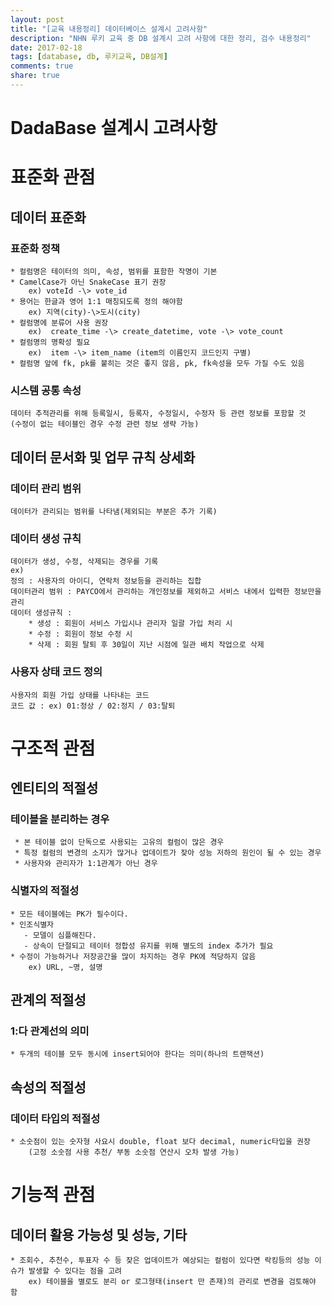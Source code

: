 ```yaml
---
layout: post
title: "[교육 내용정리] 데이터베이스 설계시 고려사항"
description: "NHN 루키 교육 중 DB 설계시 고려 사항에 대한 정리, 검수 내용정리"
date: 2017-02-18
tags: [database, db, 루키교육, DB설계]
comments: true
share: true
---
```


# DadaBase 설계시 고려사항
# 표준화 관점
## 데이터 표준화
### 표준화 정책
```
* 컬럼명은 테이터의 의미, 속성, 범위를 표함한 작명이 기본
* CamelCase가 아닌 SnakeCase 표기 권장 
    ex) voteId -\> vote_id
* 용어는 한글과 영어 1:1 매칭되도록 정의 해야함 
    ex) 지역(city)-\>도시(city)
* 컬럼명에 분류어 사용 권장 
    ex)  create_time -\> create_datetime, vote -\> vote_count
* 컬럼명의 명확성 필요
    ex)  item -\> item_name (item의 이름인지 코드인지 구별)
* 컬럼명 앞에 fk, pk를 붙히는 것은 좋지 않음, pk, fk속성을 모두 가질 수도 있음
```
### 시스템 공통 속성
```
데이터 추적관리를 위해 등록일시, 등록자, 수정일시, 수정자 등 관련 정보를 포함할 것
(수정이 없는 테이블인 경우 수정 관련 정보 생략 가능)
```
## 데이터 문서화 및 업무 규칙 상세화
### 데이터 관리 범위
```
데이터가 관리되는 범위를 나타냄(제외되는 부분은 추가 기록)
```
### 데이터 생성 규칙
```
데이터가 생성, 수정, 삭제되는 경우를 기록
ex)
정의 : 사용자의 아이디, 연락처 정보등을 관리하는 집합
데이터관리 범위 : PAYCO에서 관리하는 개인정보를 제외하고 서비스 내에서 입력한 정보만을 관리
데이터 생성규칙 : 
    * 생성 : 회원이 서비스 가입시나 관리자 일괄 가입 처리 시
    * 수정 : 회원이 정보 수정 시
    * 삭제 : 회원 탈퇴 후 30일이 지난 시점에 일관 배치 작업으로 삭제
```
### 사용자 상태 코드 정의
```
사용자의 회원 가입 상태를 나타내는 코드
코드 값 : ex) 01:정상 / 02:정지 / 03:탈퇴
```
# 구조적 관점
## 엔티티의 적절성
### 테이블을 분리하는 경우
```
 * 본 테이블 없이 단독으로 사용되는 고유의 컬럼이 많은 경우
 * 특정 컬럼의 변경의 소지가 많거나 업데이트가 잦아 성능 저하의 원인이 될 수 있는 경우
 * 사용자와 관리자가 1:1관계가 아닌 경우
```
### 식별자의 적절성
```
* 모든 테이블에는 PK가 필수이다.
* 인조식별자 
   - 모델이 심플해진다.
   - 상속이 단절되고 테이터 정합성 유지를 위해 별도의 index 추가가 필요
* 수정이 가능하거나 저장공간을 많이 차지하는 경우 PK에 적당하지 않음
    ex) URL, ~명, 설명
```
## 관계의 적절성
### 1:다 관계선의 의미
```
* 두개의 테이블 모두 동시에 insert되어야 한다는 의미(하나의 트랜잭션)
```
## 속성의 적절성
### 데이터 타입의 적절성
```
* 소숫점이 있는 숫자형 사요시 double, float 보다 decimal, numeric타입을 권장
    (고정 소숫점 사용 추천/ 부동 소숫점 연산시 오차 발생 가능)
```
# 기능적 관점
## 데이터 활용 가능성 및 성능, 기타
```
* 조회수, 추천수, 투표자 수 등 잦은 업데이트가 예상되는 컬럼이 있다면 락킹등의 성능 이슈가 발생할 수 있다는 점을 고려
    ex) 테이블을 별로도 분리 or 로그형태(insert 만 존재)의 관리로 변경을 검토해야 함
```
